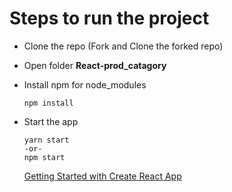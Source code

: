 # Steps to run the project

- Clone the repo (Fork and Clone the forked repo)

- Open folder **React-prod_catagory**

- Install npm for node_modules
  ```
  npm install
  ```

- Start the app
  ```
  yarn start  
  -or-
  npm start
  ```
  [Getting Started with Create React App](https://github.com/BobinMathew/React-prod_catagory/blob/main/React-README.md)
